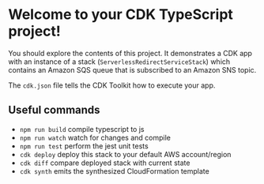 # Welcome to your CDK TypeScript project!

You should explore the contents of this project. It demonstrates a CDK app with an instance of a stack (`ServerlessRedirectServiceStack`)
which contains an Amazon SQS queue that is subscribed to an Amazon SNS topic.

The `cdk.json` file tells the CDK Toolkit how to execute your app.

## Useful commands

 * `npm run build`   compile typescript to js
 * `npm run watch`   watch for changes and compile
 * `npm run test`    perform the jest unit tests
 * `cdk deploy`      deploy this stack to your default AWS account/region
 * `cdk diff`        compare deployed stack with current state
 * `cdk synth`       emits the synthesized CloudFormation template
